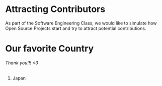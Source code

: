 # Attracting Contributors
As part of the Software Engineering Class, we would like to simulate how Open Source Projects start and try to attract potential contributions.

# Our favorite Country
###### Thank you!!! <3
1. Japan

